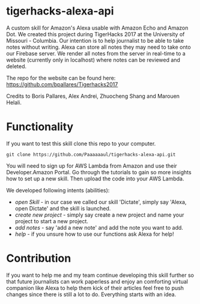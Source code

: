 # tigerhacks-alexa-api 
A custom skill for Amazon's Alexa usable with Amazon Echo and Amazon Dot. 
We created this project during TigerHacks 2017 at the University of Missouri - Columbia. 
Our intention is to help journalist to be able to take notes without writing. Alexa can store all notes they may need to take onto our Firebase server. We render all notes from the server in real-time to a website (currently only in localhost) where notes can be reviewed and deleted. 

The repo for the website can be found here: https://github.com/bpallares/Tigerhacks2017

Credits to Boris Pallares, Alex Andrei, Zhuocheng Shang and Marouen Helali.

# Functionality
If you want to test this skill clone this repo to your computer.

`git clone https://github.com/Paaaaaaul/tigerhacks-alexa-api.git`

You will need to sign up for AWS Lambda from Amazon and use their Developer.Amazon Portal. 
Go through the tutorials to gain so more insights how to set up a new skill. Then upload the code into your AWS Lambda.

We developed following intents (abilities):
- *open Skill* - in our case we called our skill 'Dictate', simply say 'Alexa, open Dictate' and the skill is launched.
- *create new project* - simply say create a new project and name your project to start a new project.
- *add notes* - say 'add a new note' and add the note you want to add.
- *help* - if you unsure how to use our functions ask Alexa for help!


# Contribution
If you want to help me and my team continue developing this skill further so that future journalists can work paperless and enjoy an comforting virtual companion like Alexa to help them kick of their articles feel free to push changes since there is still a lot to do. Everything starts with an idea.
